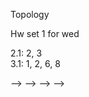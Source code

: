 Topology

Hw set 1 for wed

2.1: 2, 3  
3.1: 1, 2, 6, 8


<!--  -->
<!-- 3.2: 2, 3, 6, 11, 12   -->
<!--  -->
<!-- Hw set 4 for fri -->
<!--  -->
<!-- 3.3: 1,3 -->
<!--  -->
<!-- HW set 5 for fri -->
<!--  -->
<!-- 1. Show that rationals Q are totally disconnected with its topology inherited from R -->
<!--  -->
<!-- 3.4: 2, 3, 4, 12   -->
<!-- 5.1: 4   -->
<!--  -->
<!-- HW set 6 for fri -->
<!--  -->
<!-- 5.1: 5,6,7   -->
<!-- Read concise course in algebraic topology first chapter -->
<!--  -->
<!-- Hw set 7 for tue -->
<!--  -->
<!-- 5.2: 1,2,3,4   -->
<!--  -->
<!-- Hw set 8 (From concise course in algebraic topology) -->
<!--  -->
<!-- Chapter 1: 1,2   -->
<!-- Chapter 2: 1, 2, 3 -->
<!--  -->
<!--  -->
<!-- <!-- , 5, 6 --> -->
<!-- <!--  --> -->
<!-- <!-- set 9 (You may also take a look at Munkres, Topology, as well Concise course in algebraic topology by Peter May)  --> -->
<!-- <!-- 5.2: 1, 2, 3, 4 --> -->
<!--  -->
